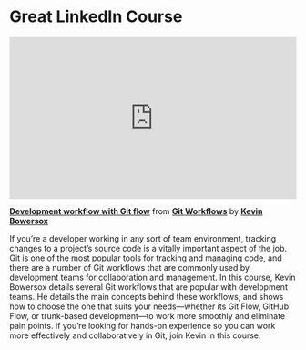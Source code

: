 <h1>Great LinkedIn Course</h1>

<div style="position:relative;height:0;padding-bottom:56.25%"><iframe width="640" height="360" src="https://www.linkedin.com/learning/embed/git-workflows/development-workflow-with-git-flow?autoplay=false&claim=AQE-cgqAcKViswAAAYtCIoPP9kK4JodOfID1Iclvzx7G89w3Fj2yOFm0L2vfa5AtAmGqNMNhMoubTz4v1zkobJdNM2GSN6MdBZCg28BysY4916B-BddLTrQoIgGOVfZi0UIMR8hgUtntVBT_FjbM7RKZNR07wgrcNOKhU1HdL8K3o9oklQii3Ap3rd_gaHlgGKxsnF0vSDDBu1eQe8_WGOkI9ZIsr93W0l-nzo8HRGe99oN3SujaZA8qO1BDZnNAu16BGRiq4-83o-hicuFBQ-7ZfSbrzh2S41fcvEYwe7R5XyespLDGmUH9z4zTcLX_beqkehKLnlHcpVkGvfXkyjY8qmsZxLy1AOUhdN3R1tPCkDNJ3xwfJefW5E1pqbl4NjyN5Z5lqnbRezpcxJN6ii7GGxCF68ZS0N_E4pbXlGcBPLRfT-PygGvyBO_Wcd_afMOX9AQDbGSIENv-ta1SlbpkdoQQOPpuI2l1cLux4JGqG0p6u42y8qkeRX8bgiLFbbI9yUjV6oCDryoV2q-o91lgWoga0dEGdQsodfszYA9Tm-9QLHagJq9bN9oxLml5kzwMyiGkWADGogzzn6sWF7NxvN1dn59wq4de4-EIpHMVJNtI5zQjvPfhPTeMzA079uduloYrWCDIOxNRYtl8in-6tytKmluTjeLn9jO9X-Mga8VNKMK5HdGsiPXYUXi5lWvdWW3SyjhWBGdmDZV1vqOevft4QTip7JTM7GGcUjMYzVVGho46Hr4z2e1tXsjzBojSdNnwRPrHYCAVG1JaKTxRi-cs5P-OhT77ukVl8gImpKOP3rcmfsWr_lakq7nT91zJxIbobVhdAJtRGQxu7tEFfFsxFRkJ5AF-3abWuR1KYQLBxympj1z3nIO2QZrzpF1M9Nef3okcy-5Pi4hsImiIg2-9Du3EXbCDImaWrRJGiRvUQhWY37yrdoqWd-Hc14UTHXvEk0HWWHxwEGYSuvJs6ntYuKItYosQRszeZmZeMc5lnLT4S58yzds8uDYr-oN5fr_vYuN37lEM7d2aa8qV-uAagRjwJarnIhpUZp0TeLxs1ECOu-loVrKystrvW6QAI-b4uq6yz-_BnRLOXwiSCNfQ2zrmfY9RFOIH53P2osTU0v_qHfmfCxDabtWzBdguoDZlQouqlcFMqkHgwpH-Kjl3jVlTlYxPKwHCJydDB7362IAdn6FOC777_Hy7s5HDng" mozallowfullscreen="true" webkitallowfullscreen="true" allowfullscreen="true" frameborder="0" style="position:absolute;width:100%;height:100%;left:0"></iframe></div><p><strong><a href="https://www.linkedin.com/learning/git-workflows/development-workflow-with-git-flow?trk=embed_lil">Development workflow with Git flow</a></strong> from <strong><a href="https://www.linkedin.com/learning/git-workflows?trk=embed_lil">Git Workflows</a></strong> by <strong><a href="https://www.linkedin.com/learning/instructors/kevin-bowersox?trk=embed_lil">Kevin Bowersox</a></strong></p>
If you’re a developer working in any sort of team environment, tracking changes to a project’s source code is a vitally important aspect of the job. Git is one of the most popular tools for tracking and managing code, and there are a number of Git workflows that are commonly used by development teams for collaboration and management. In this course, Kevin Bowersox details several Git workflows that are popular with development teams. He details the main concepts behind these workflows, and shows how to choose the one that suits your needs—whether its Git Flow, GitHub Flow, or trunk-based development—to work more smoothly and eliminate pain points. If you’re looking for hands-on experience so you can work more effectively and collaboratively in Git, join Kevin in this course.
